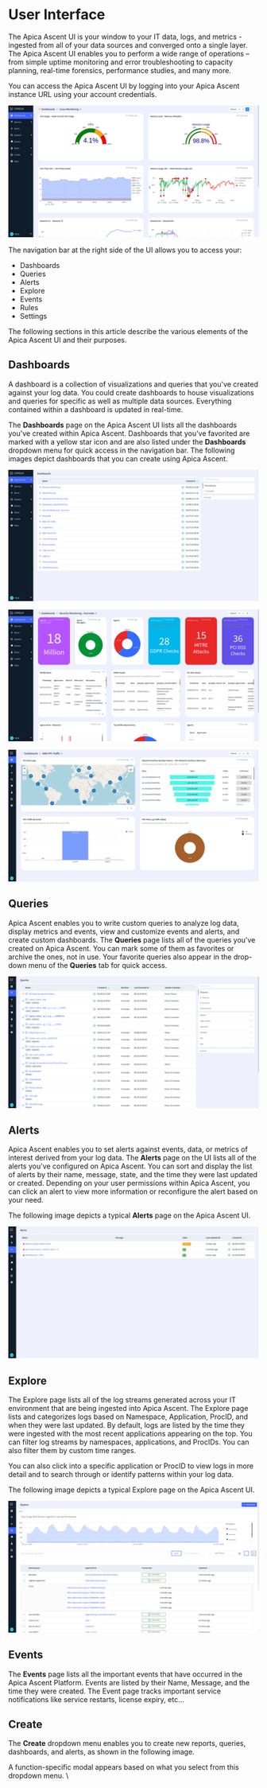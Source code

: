 # User Interface

The Apica Ascent UI is your window to your IT data, logs, and metrics - ingested from all of your data sources and converged onto a single layer. The Apica Ascent UI enables you to perform a wide range of operations – from simple uptime monitoring and error troubleshooting to capacity planning, real-time forensics, performance studies, and many more.

You can access the Apica Ascent UI by logging into your Apica Ascent instance URL using your account credentials.

![](<../../.gitbook/assets/image (26).png>)

The navigation bar at the right side of the UI allows you to access your:

* Dashboards
* Queries
* Alerts
* Explore
* Events
* Rules
* Settings

The following sections in this article describe the various elements of the Apica Ascent UI and their purposes.

## Dashboards

A dashboard is a collection of visualizations and queries that you've created against your log data. You could create dashboards to house visualizations and queries for specific as well as multiple data sources. Everything contained within a dashboard is updated in real-time.

The **Dashboards** page on the Apica Ascent UI lists all the dashboards you've created within Apica Ascent. Dashboards that you've favorited are marked with a yellow star icon and are also listed under the **Dashboards** dropdown menu for quick access in the navigation bar. The following images depict dashboards that you can create using Apica Ascent.

![Dashboards Page shows list of dashboards.](<../../.gitbook/assets/image (19).png>)

![A typical monitoring dashboard on Apica Ascent](<../../.gitbook/assets/image (92).png>)

![Another example of a Apica Ascent dashboard](<../../.gitbook/assets/image (56).png>)

## **Queries**

Apica Ascent enables you to write custom queries to analyze log data, display metrics and events, view and customize events and alerts, and create custom dashboards. The **Queries** page lists all of the queries you've created on Apica Ascent. You can mark some of them as favorites or archive the ones, not in use. Your favorite queries also appear in the drop-down menu of the **Queries** tab for quick access.

![](<../../.gitbook/assets/image (27).png>)

## **Alerts**

Apica Ascent enables you to set alerts against events, data, or metrics of interest derived from your log data. The **Alerts** page on the UI lists all of the alerts you've configured on Apica Ascent. You can sort and display the list of alerts by their name, message, state, and the time they were last updated or created. Depending on your user permissions within Apica Ascent, you can click an alert to view more information or reconfigure the alert based on your need.

The following image depicts a typical **Alerts** page on the Apica Ascent UI.

![](<../../.gitbook/assets/image (21) (1).png>)

## Explore

The Explore page lists all of the log streams generated across your IT environment that are being ingested into Apica Ascent. The Explore page lists and categorizes logs based on Namespace, Application, ProcID, and when they were last updated. By default, logs are listed by the time they were ingested with the most recent applications appearing on the top. You can filter log streams by namespaces, applications, and ProcIDs. You can also filter them by custom time ranges.

You can also click into a specific application or ProcID to view logs in more detail and to search through or identify patterns within your log data.

The following image depicts a typical Explore page on the Apica Ascent UI.

![The Explore Page](<../../.gitbook/assets/image (28) (1).png>)

## Events

The **Events** page lists all the important events that have occurred in the Apica Ascent Platform. Events are listed by their Name, Message, and the time they were created. The Event page tracks important service notifications like service restarts, license expiry, etc...

## Create

The **Create** dropdown menu enables you to create new reports, queries, dashboards, and alerts, as shown in the following image.

A function-specific modal appears based on what you select from this dropdown menu. \\
